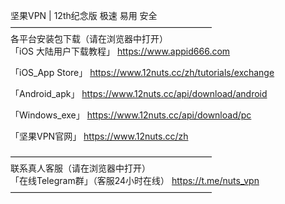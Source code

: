 坚果VPN | 12th纪念版 极速 易用 安全   
———————————————————————   
各平台安装包下载（请在浏览器中打开）  
「iOS 大陆用户下载教程」
https://www.appid666.com

「iOS_App Store」
https://www.12nuts.cc/zh/tutorials/exchange

「Android_apk」
https://www.12nuts.cc/api/download/android

「Windows_exe」
https://www.12nuts.cc/api/download/pc

「坚果VPN官网」
https://www.12nuts.cc/zh

———————————————————————   
联系真人客服（请在浏览器中打开）  
「在线Telegram群」（客服24小时在线）
https://t.me/nuts_vpn   
———————————————————————
